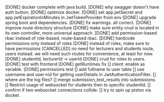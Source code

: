 [DONE] docker complete with java build.
[DONE] why swagger doesn't have auth button.
[DONE] optimize docker. 
[DONE] set app.jwtSecret and app.jwtExpirationInMinutes in JwtTokenProvider from env
[DONE] upgrade spring boot and dependencies.
[DONE] fix warnings. all correct.
[DONE] improve route directory structure
[DONE] make sure entity crud is located in its own controller, more universal approach.
[DONE] add permission-based rbac instead of role-based, route-based rbac.
    [DONE] hardcode permissions only instead of roles
    [DONE] instead of roles, make sure to have permissions
[CANCELLED] no need for lecturers and students route, users instead.
    we will need such routes for convenience, at least for now.
[DONE] studentId, lecturerId → userId
[DONE] crud for roles to users.
[DONE] test with frontend
    [DONE] getRuntimes fix
    [] client: enable as variable.
    [DONE] permissions test
[] add fullname to user table
[] use username and user→id for getting userDetails in JwtAuthenticationFilter.
[] where are the log files?
[] merge submission_test_results into submissions.
[] Restrict usage of websocket for students then to specific studentId.
[] confirm if two websocket connections collide.
[] try to spin up piston via docker.
